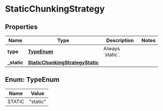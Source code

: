 

# StaticChunkingStrategy


## Properties

| Name | Type | Description | Notes |
|------------ | ------------- | ------------- | -------------|
|**type** | [**TypeEnum**](#TypeEnum) | Always &#x60;static&#x60;. |  |
|**_static** | [**StaticChunkingStrategyStatic**](StaticChunkingStrategyStatic.md) |  |  |



## Enum: TypeEnum

| Name | Value |
|---- | -----|
| STATIC | &quot;static&quot; |



